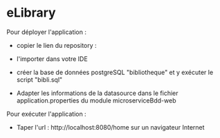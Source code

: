 # eLibrary


Pour déployer l'application : 

- copier le lien du repository : 

- l'importer dans votre IDE

- créer la base de données postgreSQL "bibliotheque" et y exécuter le script "bibli.sql"

- Adapter les informations de la datasource dans le fichier application.properties du module microserviceBdd-web

Pour exécuter l'application : 

- Taper l'url : http://localhost:8080/home sur un navigateur Internet
